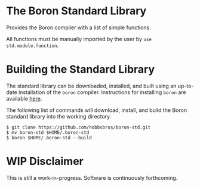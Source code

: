 # The Boron Standard Library

Provides the Boron compiler with a list of simple functions.

All functions must be manually imported by the user by `use std.module.function`.

# Building the Standard Library

The standard library can be downloaded, installed, and built using an up-to-date installation of the `boron` compiler.  Instructions for installing `boron` are available [here](https://github.com/hobbsbros/boron.git).

The following list of commands will download, install, and build the Boron standard library into the working directory.

```
$ git clone https://github.com/hobbsbros/boron-std.git
$ mv boron-std $HOME/.boron-std
$ boron $HOME/.boron-std --build
```

# WIP Disclaimer

This is still a work-in-progress.  Software is continuously forthcoming.